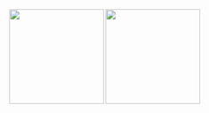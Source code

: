 ##
<a href="https://github.com/omegamaster86">
  <img align="left" height="170px" src="https://github-readme-stats.vercel.app/api?username=omegamaster86&count_private=true&show_icons=true&theme=dracula" />
</a>
<a href="https://github.com/omegamaster86">
  <img align="left" height="170px" src="https://github-readme-stats.vercel.app/api/top-langs/?username=omegamaster86&layout=compact&theme=dracula" />
</a>

<!--
**omegamaster86/omegamaster86** is a ✨ _special_ ✨ repository because its `README.md` (this file) appears on your GitHub profile.

Here are some ideas to get you started:

- 🔭 I’m currently working on ...
- 🌱 I’m currently learning ...
- 👯 I’m looking to collaborate on ...
- 🤔 I’m looking for help with ...
- 💬 Ask me about ...
- 📫 How to reach me: ...
- 😄 Pronouns: ...
- ⚡ Fun fact: ...
-->
